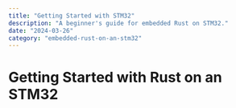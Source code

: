 ```yaml
---
title: "Getting Started with STM32"
description: "A beginner's guide for embedded Rust on STM32."
date: "2024-03-26"
category: "embedded-rust-on-an-stm32"
---
```


# Getting Started with Rust on an STM32
